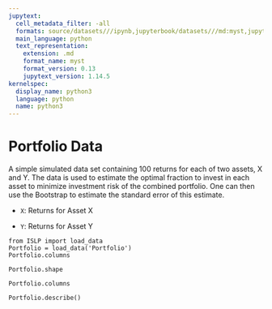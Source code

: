 ```yaml
---
jupytext:
  cell_metadata_filter: -all
  formats: source/datasets///ipynb,jupyterbook/datasets///md:myst,jupyterbook/datasets///ipynb
  main_language: python
  text_representation:
    extension: .md
    format_name: myst
    format_version: 0.13
    jupytext_version: 1.14.5
kernelspec:
  display_name: python3
  language: python
  name: python3
---
```


# Portfolio Data

A simple simulated data set containing 100 returns for each of two
assets, X and Y. The data is used to estimate the optimal fraction
to invest in each asset to minimize investment risk of the
combined portfolio. One can then use the Bootstrap to estimate the
standard error of this estimate.

- `X`: Returns for Asset X

- `Y`: Returns for Asset Y

```{code-cell}
from ISLP import load_data
Portfolio = load_data('Portfolio')
Portfolio.columns
```

```{code-cell}
Portfolio.shape
```

```{code-cell}
Portfolio.columns
```

```{code-cell}
Portfolio.describe()
```
